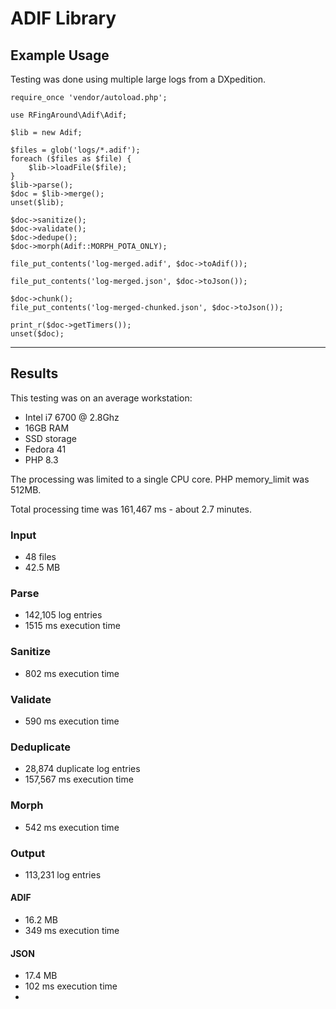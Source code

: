 # ADIF Library

## Example Usage

Testing was done using multiple large logs from a DXpedition.

```
require_once 'vendor/autoload.php';

use RFingAround\Adif\Adif;

$lib = new Adif;

$files = glob('logs/*.adif');
foreach ($files as $file) {
    $lib->loadFile($file);
}
$lib->parse();
$doc = $lib->merge();
unset($lib);

$doc->sanitize();
$doc->validate();
$doc->dedupe();
$doc->morph(Adif::MORPH_POTA_ONLY);

file_put_contents('log-merged.adif', $doc->toAdif());

file_put_contents('log-merged.json', $doc->toJson());

$doc->chunk();
file_put_contents('log-merged-chunked.json', $doc->toJson());

print_r($doc->getTimers());
unset($doc);
```

---

## Results

This testing was on an average workstation:
* Intel i7 6700 @ 2.8Ghz
* 16GB RAM
* SSD storage
* Fedora 41
* PHP 8.3

The processing was limited to a single CPU core. PHP memory_limit was 512MB.

Total processing time was 161,467 ms - about 2.7 minutes.

### Input
* 48 files
* 42.5 MB

### Parse
* 142,105 log entries
* 1515 ms execution time

### Sanitize
* 802 ms execution time

### Validate
* 590 ms execution time

### Deduplicate
* 28,874 duplicate log entries
* 157,567 ms execution time

### Morph
* 542 ms execution time

### Output
* 113,231 log entries

#### ADIF
* 16.2 MB
* 349 ms execution time

#### JSON
* 17.4 MB
* 102 ms execution time
* 